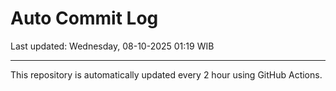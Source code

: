 # Auto Commit Log

Last updated: Wednesday, 08-10-2025 01:19 WIB

---

This repository is automatically updated every 2 hour using GitHub Actions.
